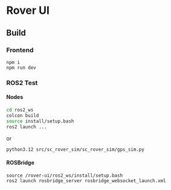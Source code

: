 # Rover UI

## Build
### Frontend
```
npm i
npm run dev
```
### ROS2 Test
#### Nodes
```bash
cd ros2_ws
colcon build
source install/setup.bash
ros2 launch ...
```
or

```
python3.12 src/sc_rover_sim/sc_rover_sim/gps_sim.py
```
#### ROSBridge
```
source /rover-ui/ros2_ws/install/setup.bash
ros2 launch rosbridge_server rosbridge_websocket_launch.xml
```

